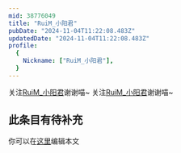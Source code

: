 ```yaml
---
mid: 38776049
title: "RuiM_小阳君"
pubDate: "2024-11-04T11:22:08.483Z"
updatedDate: "2024-11-04T11:22:08.483Z"
profile:
  {
    Nickname: ["RuiM_小阳君"],
  }
---
```


关注[RuiM_小阳君](https://space.bilibili.com/38776049)谢谢喵~ 关注[RuiM_小阳君](https://space.bilibili.com/38776049)谢谢喵~

## 此条目有待补充
你可以在[这里](https://github.com/Yuhanawa/VTuber.ICU-Content/edit/master/v/RuiM_小阳君/index.md)编辑本文
